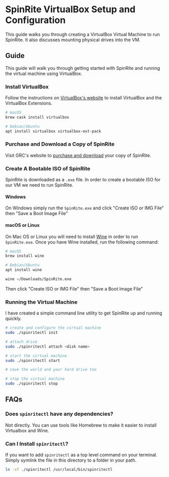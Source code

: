 # SpinRite VirtualBox Setup and Configuration
This guide walks you through creating a VirtualBox Virtual Machine to run SpinRite. It also discusses mounting physical drives into the VM.

## Guide
This guide will walk you through getting started with SpinRite and running the virtual machine using VirtualBox.

### Install VirtualBox
Follow the instructions on [VirtualBox's website](https://www.virtualbox.org/wiki/Downloads) to install VirtualBox and the VirtualBox Extensions.

```bash
# macOS
brew cask install virtualbox

# Debian/Ubuntu
apt install virtualbox virtualbox-ext-pack
```

### Purchase and Download a Copy of SpinRite
Visit GRC's website to [purchase and download](https://www.grc.com/cs/prepurch.htm) your copy of SpinRite.

### Create A Bootable ISO of SpinRite
SpinRite is downloaded as a `.exe` file. In order to create a bootable ISO for our VM we need to run SpinRite.

#### Windows
On Windows simply run the `SpinRite.exe` and click "Create ISO or IMG File" then "Save a Boot Image File"

#### macOS or Linux

On Mac OS or Linux you will need to install [Wine](https://www.winehq.org/) in order to run `SpinRite.exe`. Once you have Wine installed, run the following command:

```bash
# macOS
brew install wine

# Debian/Ubuntu
apt install wine
```

```bash
wine ~/Downloads/SpinRite.exe
```

Then click "Create ISO or IMG File" then "Save a Boot Image File"

### Running the Virtual Machine
I have created a simple command line utility to get SpinRite up and running quickly.

```bash
# create and configure the virtual machine
sudo ./spinritectl init

# attach drive
sudo ./spinritectl attach <disk name>

# start the virtual machine
sudo ./spinritectl start

# save the world and your hard drive too

# stop the virtual machine
sudo ./spinritectl stop
```

## FAQs

### Does `spinritectl` have any dependencies?
Not directly. You can use tools like Homebrew to make it easier to install Virtualbox and Wine.

### Can I Install `spinritectl`?
If you want to add `spinritectl` as a top level command on your terminal. Simply symlink the file in this directory to a folder in your path.

```bash
ln -sf ./spinritectl /usr/local/bin/spinritectl
```
